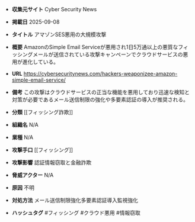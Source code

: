 - **収集元サイト**
Cyber Security News

- **掲載日**
2025-09-08

- **タイトル**
アマゾンSES悪用の大規模攻撃

- **概要**
AmazonのSimple Email Serviceが悪用され1日5万通以上の悪質なフィッシングメールが送信されている攻撃キャンペーンでクラウドサービスの悪用が進化している。

- **URL**
https://cybersecuritynews.com/hackers-weaponizee-amazon-simple-email-service/

- **備考**
この攻撃はクラウドサービスの正当な機能を悪用しており迅速な検知と対策が必要であるメール送信制限の強化や多要素認証の導入が推奨される。

- **分類**
[[フィッシング詐欺]]

- **組織名**
N/A

- **業種**
N/A

- **攻撃手口**
[[フィッシング]]

- **攻撃影響**
認証情報窃取と金融詐欺

- **脅威アクター**
N/A

- **原因**
不明

- **対処方法**
メール送信制限強化多要素認証導入監視強化

- **ハッシュタグ**
#フィッシング #クラウド悪用 #情報窃取
